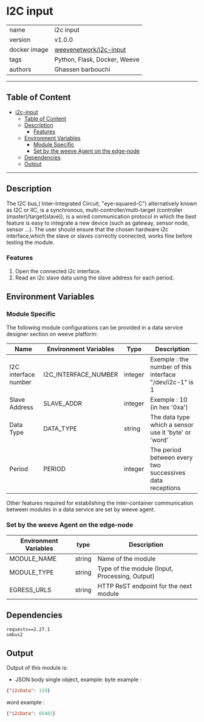 # I2C input

|              |                                                               |
| ------------ | --------------------------------------------------------------|
| name         | i2c input                                                     |
| version      | v1.0.0                                                        |
| docker image | [weevenetwork/i2c-input](https://linktodockerhub/i2c-input)   |
| tags         | Python, Flask, Docker, Weeve                                  |
| authors      | Ghassen barbouchi                                             |

***
## Table of Content

- [i2c-input](#i2c-input)
  - [Table of Content](#table-of-content)
  - [Description](#description)
     - [Features](#features)
  - [Environment Variables](#environment-variables)
    - [Module Specific](#module-specific)
    - [Set by the weeve Agent on the edge-node](#set-by-the-weeve-agent-on-the-edge-node)
  - [Dependencies](#dependencies)
  - [Output](#output)

***

## Description
The I2C bus,( Inter-Integrated Circuit, "eye-squared-C") alternatively known as I2C or IIC, is a synchronous, multi-controller/multi-target (controller (master)/target(slave)), is a wired communication protocol in which the best feature is easy to integrate a new device (such as gateway, sensor node, sensor ...).
The user should ensure that the chosen hardware i2c interface,which the slave or slaves correctly connected, works fine before testing the module.

### Features
1. Open the connected i2c interface.
2. Read an i2c slave data using the slave address for each period.

## Environment Variables

### Module Specific
The following module configurations can be provided in a data service designer section on weeve platform:

| Name                | Environment Variables | Type    | Description                                                   |
|---------------------|-----------------------|---------|---------------------------------------------------------------|
| I2C interface number| I2C_INTERFACE_NUMBER  | integer | Exemple : the number of this interface "/dev/i2c-1" is 1      |
| Slave Address       | SLAVE_ADDR            | integer | Exemple : 10 (in hex '0xa')                                   |
| Data Type           | DATA_TYPE             | string  | The data type which a sensor use it 'byte' or 'word'          |
| Period              | PERIOD                | integer | The period between every two successives data receptions      |

Other features required for establishing the inter-container communication between modules in a data service are set by weeve agent.

### Set by the weeve Agent on the edge-node

| Environment Variables | type   | Description                                    |
| --------------------- | ------ | ---------------------------------------------- |
| MODULE_NAME           | string | Name of the module                             |
| MODULE_TYPE           | string | Type of the module (Input, Processing, Output) |
| EGRESS_URLS           | string | HTTP ReST endpoint for the next module         |

## Dependencies
```
requests==2.27.1
smbus2
```
## Output

Output of this module is:

* JSON body single object, example:
byte example :
```json
{"i2cData": 119}
```
word example :
```json
{"i2cData": 65481}
```
